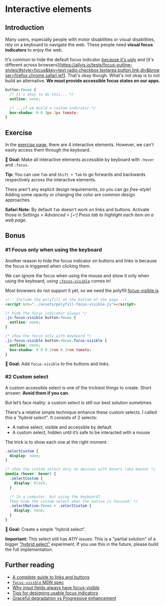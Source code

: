 # Interactive elements

## Introduction

Many users, especially people with motor disabilities or visual disabilities, rely on a keyboard to navigate the web. These people need **visual focus indicators** to enjoy the web.

It's common to hide the default focus indicator [because it's ugly](../assets/imgs/browser-focus.png) and [it's different across browsers](https://allyjs.io/tests/focus-outline-styles/#style=focus&key=text,radio,checkbox,textarea,button,link,div&browser=firefox,chrome,safari,ie11. That's okay though. What's not okay is to not build an alternative. **We must provide accessible focus states on our apps.**

```css
button:focus {
  /* It's okay to do this... */
  outline: none;

  /* ...if we build a custom indicator */
  box-shadow: 0 0 3px 3px tomato;
}
```

## Exercise

In the [exercise page](../exercises/2.1.html),
there are 4 interactive elements. However, we can't easily access them through the keyboard.

**🎯 Goal:** Make all interactive elements accessible by keyboard with `:hover` and `:focus`.

**Tip:** You can use `Tab` and `Shift + Tab` to go forwards and backwards respectively across the interactive elements.

There aren't any explicit design requirements, so you can go _free-style_!
Adding some opacity or changing the color are common design approaches.

**Safari Note:** By default `Tab` doesn't work on links and buttons. Activate those in _Settings > Advanced > [✓] Press tab to highlight each item on a web page_.

## Bonus

### #1 Focus only when using the keyboard

Another reason to hide the focus indicator on buttons and links is because the focus is triggered when clicking them.

We can ignore the focus when using the mouse and show it only when using the keyboard, using [`:focus-visible`](https://developer.mozilla.org/en-US/docs/Web/CSS/:focus-visible) comes in!

Most browsers do not support it yet, so we need the polyfill [focus-visible.js](https://github.com/WICG/focus-visible)

```html
<!-- Include the polyfill at the bottom of the page -->
<script src="../assets/polyfill-focus-visible.js"></script>
```

```css
/* hide the focus indicator always */
.js-focus-visible button:focus {
  outline: none;
}

/* show the focus only with keyboard */
.js-focus-visible button:focus.focus-visible {
  outline: none;
  box-shadow: 0 0 0.3rem 0.3rem tomato;
}
```

**🎯 Goal:** Add `focus-visible` to the buttons and links.

### #2 Custom select

A custom accessible select is one of the trickiest things to create. Short answer: **Avoid them if you can**.

But let’s face reality: a custom select is still our best solution sometimes.

There's a relative simple technique enhance these custom selects. I called this a _"hybrid select"_. It consists of 2 selects:

- A native select, visible and accessible by default
- A custom select, hidden until it’s safe to be interacted with a mouse

The trick is to show each one at the right moment:

```css
.selectCustom {
  display: none;
}

/* show the custom select only on devices with hovers (aka mouse) */
@media (hover: hover) {
  .selectCustom {
    display: block;
  }

  /* In a computer, but using the keyboard?
  Then hide the custom select when the native is focused: */
  .selectNative:focus + .selectCustom {
    display: none;
  }
}
```

**🎯 Goal:** Create a simple "hybrid select".

**Important:** This select still has A11Y issues. This is a "partial solution" of a bigger ["hybrid select"](https://css-tricks.com/striking-a-balance-between-native-and-custom-select-elements/) experiment. If you use this in the future, please build the full implementation.

## Further reading

- [A complete guide to links and buttons](https://css-tricks.com/a-complete-guide-to-links-and-buttons/)
- [`focus-visible` MDN spec](https://developer.mozilla.org/en-US/docs/Web/CSS/:focus-visible)
- [Why input fields always have focus-visible](https://github.com/WICG/focus-visible/issues/131)
- [Tips for designing usable focus indicators](https://www.deque.com/blog/give-site-focus-tips-designing-usable-focus-indicators/)
- [Graceful degradation vs Progressive enhancement](https://www.w3.org/wiki/Graceful_degradation_versus_progressive_enhancement)
